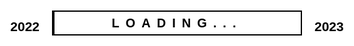 
<body>
<title>Happy New Year 2023</title>
<div class="loading">
  <h2>2022</h2>
  <div class="bar"></div>
  <h2>2023</h2>
</div>
<div class="center">
  <div><h2>Happy New Year</h2></div>
  <div></div>
  <div><h2>2023!</h2></div>
  <div></div>
</div>
<style>body {
  margin: 0;
  padding: 0;
  display: flex;
  justify-content: center;
  align-items: center;
  height: 100vh;
  overflow: hidden;
  font-family: sans-serif;
}
.center {
  position: relative;
  width: 400px;
}
.center div {
  position: relative;
  height: 100px;
  margin: -30px 0;
  z-index: 2;
  transform: skewY(-5deg);
  display: flex;
  align-items: center;
  justify-content: center;
}
.center div:nth-child(2),
.center div:nth-child(4) {
  transform: skewY(14.5deg);
  z-index: 1;
}
.center div:nth-child(4) {
  transform-origin: left;
  transform: skewY(25deg);
  top: -52px;
}
.center div:before {
  content: '';
  position: absolute;
  width: 100%;
  height: 100%;
}
.center div:nth-child(1):before,
.center div:nth-child(3):before {
  background: linear-gradient(-160deg, #ff0058, #673ab7);
  transform: scaleX(0);
}
.center div:nth-child(2):before,
.center div:nth-child(4):before {
  background: linear-gradient(-20deg, #ff0058, #38009c);
  transform: scaleX(0);
}
.center div:nth-child(1):before {
  animation: animate 1s linear forwards;
  transform-origin: right;
  animation-delay: 12s;
}
@keyframes animate {
  0% {
    transform: scaleX(0);
  }
  100% {
    transform: scaleX(1);
  }
}
.center div:nth-child(2):before {
  animation: animate 1s linear forwards;
  transform-origin: left;
  animation-delay: 13s;
}
@keyframes animate {
  0% {
    transform: scaleX(0);
  }
  100% {
    transform: scaleX(1);
  }
}
.center div:nth-child(3):before {
  animation: animate 1s linear forwards;
  transform-origin: right;
  animation-delay: 14s;
}
@keyframes animate {
  0% {
    transform: scaleX(0);
  }
  100% {
    transform: scaleX(1);
  }
}
.center div:nth-child(4):before {
  animation: animate 1s linear forwards;
  transform-origin: left;
  animation-delay: 15s;
  width: 60%;
  left: 0;
}
@keyframes animate {
  0% {
    transform: scaleX(0);
  }
  100% {
    transform: scaleX(1);
  }
}
.center div:nth-child(1):after,
.center div:nth-child(3):after {
  content: '';
  position: absolute;
  bottom: 0;
  left: 0;
  width: 100%;
  height: 50%;
  background: rgba(255, 255, 255, 0.2);
}
.center div h2 {
  position: relative;
  margin: 0;
  padding: 0;
  z-index: 10;
  color: #fff;
  opacity: 0;
}
.center div:nth-child(1) h2 {
  animation: fadeText 0.5s linear forwards;
  animation-delay: 13s;
  font-size: 40px;
}
.center div:nth-child(3) h2 {
  animation: fadeText 0.5s linear forwards;
  animation-delay: 15s;
  font-size: 90px;
  font-weight: 800;
}
@keyframes fadeText {
  0% {
   opacity: 0;
  }
  100% {
   opacity: 1;
  }
}
.loading {
  position: fixed;
  top: 0;
  left:0;
  width: 100%;
  height: 100%;
  background: #fff;
  display: flex;
  justify-content: center;
  align-items: center;
  z-index: 15;
  animation: fadeout 11s linear forwards;
}
@keyframes fadeout {
  0%, 91% {
    opacity: 1;
    visibility: visible;
  }
  100% {
    opacity: 0;
    visibility: hidden;
  }
}
.loading h2 {
  color: #000;
}
.loading .bar {
  position: relative;
  width: 400px;
  height: 40px;
  background: transparent;
  margin: 0 20px;
  border: 2px solid #000;
  box-sizing: border-box;
}
.loading .bar:before {
  content: '';
  position: absolute;
  top: 0;
  left: 0;
  width: 100%;
  height: 100%;
  background: #000;
  transform-origin: left;
  animation: animate 10s linear forwards;
}
.loading .bar:after {
  content: 'Loading...';
  position: absolute;
  top: 0;
  left: 0;
  width: 100%;
  height: 100%;
  font-weight: 800;
  text-transform: uppercase;
  letter-spacing: 10px;
  text-align: center;
  line-height: 36px;
  color: #fff;
  font-size: 20px;
  mix-blend-mode: difference;
}</style>
</body>

